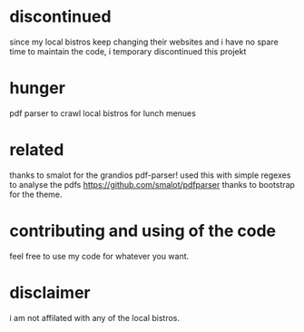 # discontinued
since my local bistros keep changing their websites and i have no spare time to maintain the code, i temporary discontinued this projekt

# hunger
pdf parser to crawl local bistros for lunch menues

# related
thanks to smalot for the grandios pdf-parser! used this with simple regexes to analyse the pdfs
https://github.com/smalot/pdfparser
thanks to bootstrap for the theme.

# contributing and using of the code
feel free to use my code for whatever you want.

# disclaimer
i am not affilated with any of the local bistros. 
